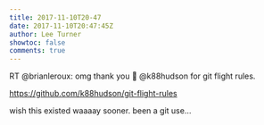 ```yaml
---
title: 2017-11-10T20-47
date: 2017-11-10T20:47:45Z
author: Lee Turner
showtoc: false
comments: true
---
```


RT @brianleroux: omg thank you 🙏 @k88hudson for git flight rules.

https://github.com/k88hudson/git-flight-rules

wish this existed waaaay sooner. been a git use…


